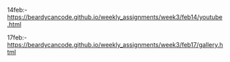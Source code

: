 14feb:- https://beardycancode.github.io/weekly_assignments/week3/feb14/youtube.html


17feb:- https://beardycancode.github.io/weekly_assignments/week3/feb17/gallery.html
